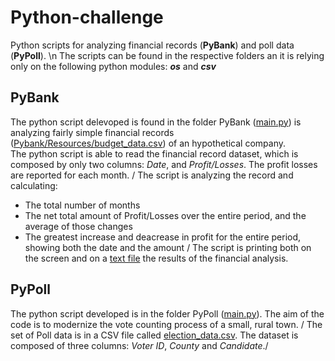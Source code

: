 # Python-challenge
Python scripts for analyzing financial records (**PyBank**) and poll data (**PyPoll**). \n
The scripts can be found in the respective folders an it is relying only on the following python modules: **_os_** and **_csv_**

## PyBank
The python script delevoped is found in the folder PyBank ([main.py](./PyBank/main.py)) is analyzing fairly simple financial records ([Pybank/Resources/budget_data.csv](Pybank/Resources/budget_data.csv)) of an hypothetical company. \
The python script is able to read the financial record dataset, which is composed by only two columns: *Date*, and *Profit/Losses*. The profit losses are reported for each month. /
The script is analyzing the record and calculating:
* The total number of months
* The net total amount of Profit/Losses over the entire period, and the average of those changes
* The greatest increase and deacrease in profit for the entire period, showing both the date and the amount
/
The script is printing both on the screen and on a [text file](./PyBank/Output/financial_analysis.txt) the results of the financial analysis.



## PyPoll
The python script developed is in the folder PyPoll ([main.py](./PyPoll/main.py)). The aim of the code is to modernize the vote counting process of a small, rural town. /
The set of Poll data is in a CSV file called [election_data.csv](Pypoll/Resources/Election_data.csv). The dataset is composed of three columns: *Voter ID*, *County* and *Candidate*./





